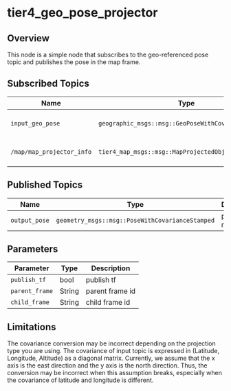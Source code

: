 # tier4_geo_pose_projector

## Overview

This node is a simple node that subscribes to the geo-referenced pose topic and publishes the pose in the map frame.

## Subscribed Topics

| Name                      | Type                                                 | Description         |
| ------------------------- | ---------------------------------------------------- | ------------------- |
| `input_geo_pose`          | `geographic_msgs::msg::GeoPoseWithCovarianceStamped` | geo-referenced pose |
| `/map/map_projector_info` | `tier4_map_msgs::msg::MapProjectedObjectInfo`        | map projector info  |

## Published Topics

| Name          | Type                                            | Description       |
| ------------- | ----------------------------------------------- | ----------------- |
| `output_pose` | `geometry_msgs::msg::PoseWithCovarianceStamped` | pose in map frame |

## Parameters

| Parameter      | Type   | Description     |
| -------------- | ------ | --------------- |
| `publish_tf`   | bool   | publish tf      |
| `parent_frame` | String | parent frame id |
| `child_frame`  | String | child frame id  |

## Limitations

The covariance conversion may be incorrect depending on the projection type you are using. The covariance of input topic is expressed in (Latitude, Longitude, Altitude) as a diagonal matrix. 
Currently, we assume that the x axis is the east direction and the y axis is the north direction. Thus, the conversion may be incorrect when this assumption breaks, especially when the covariance of latitude and longitude is different.
